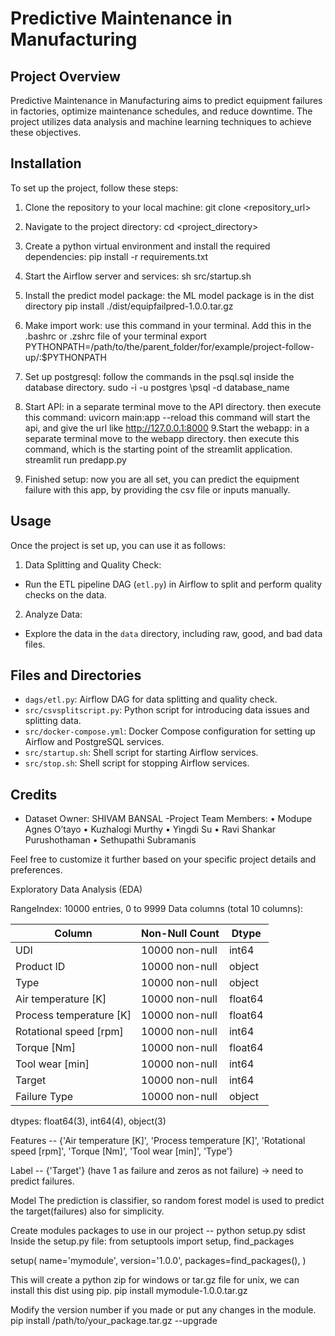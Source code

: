 # Predictive Maintenance in Manufacturing

## Project Overview
Predictive Maintenance in Manufacturing aims to predict equipment failures in factories, optimize maintenance schedules, and reduce downtime. The project utilizes data analysis and machine learning techniques to achieve these objectives.

## Installation
To set up the project, follow these steps:
1. Clone the repository to your local machine: 
git clone <repository_url>

2. Navigate to the project directory:
cd <project_directory>

3. Create a python virtual environment and install the required dependencies:
pip install -r requirements.txt


4. Start the Airflow server and services:
sh src/startup.sh

5. Install the predict model package: the ML model package is in the dist directory
pip install ./dist/equipfailpred-1.0.0.tar.gz

6. Make import work: use this command in your terminal. Add this in the .bashrc or .zshrc file of your terminal
export PYTHONPATH=/path/to/the/parent_folder/for/example/project-follow-up/:$PYTHONPATH

7. Set up postgresql: follow the commands in the psql.sql inside the database directory.
sudo -i -u postgres
\psql -d database_name
8. Start API: in a separate terminal move to the API directory. then execute this command:
uvicorn main:app --reload
this command will start the api, and give the url like http://127.0.0.1:8000
9.Start the webapp: in a separate terminal move to the webapp directory. then execute this command, which is the starting point of the streamlit application.
streamlit run predapp.py
10. Finished setup: now you are all set, you can predict the equipment failure with this app, by providing the csv file or inputs manually.

## Usage
Once the project is set up, you can use it as follows:
1. Data Splitting and Quality Check:
- Run the ETL pipeline DAG (`etl.py`) in Airflow to split and perform quality checks on the data.
2. Analyze Data:
- Explore the data in the `data` directory, including raw, good, and bad data files.

## Files and Directories
- `dags/etl.py`: Airflow DAG for data splitting and quality check.
- `src/csvsplitscript.py`: Python script for introducing data issues and splitting data.
- `src/docker-compose.yml`: Docker Compose configuration for setting up Airflow and PostgreSQL services.
- `src/startup.sh`: Shell script for starting Airflow services.
- `src/stop.sh`: Shell script for stopping Airflow services.

## Credits
- Dataset Owner: SHIVAM BANSAL
-Project Team Members:
•	Modupe Agnes O’tayo
•	Kuzhalogi Murthy
•	Yingdi Su
•	Ravi Shankar Purushothaman
•	Sethupathi Subramanis

Feel free to customize it further based on your specific project details and preferences.

Exploratory Data Analysis (EDA)

RangeIndex: 10000 entries, 0 to 9999
Data columns (total 10 columns):

| Column                   | Non-Null Count | Dtype   |
|--------------------------|----------------|---------|
| UDI                      | 10000 non-null | int64   |
| Product ID               | 10000 non-null | object  |
| Type                     | 10000 non-null | object  |
| Air temperature [K]      | 10000 non-null | float64 |
| Process temperature [K]  | 10000 non-null | float64 |
| Rotational speed [rpm]   | 10000 non-null | int64   |
| Torque [Nm]              | 10000 non-null | float64 |
| Tool wear [min]          | 10000 non-null | int64   |
| Target                   | 10000 non-null | int64   |
| Failure Type             | 10000 non-null | object  |

dtypes: float64(3), int64(4), object(3)

Features
-- {'Air temperature [K]', 'Process temperature [K]', 'Rotational speed [rpm]', 'Torque [Nm]', 'Tool wear [min]', 'Type'}

Label
-- {'Target'} (have 1 as failure and zeros as not failure) -> need to predict failures.

Model
The prediction is classifier, so random forest model is used to predict the target(failures) also for simplicity.

Create modules packages to use in our project
-- python setup.py sdist Inside the setup.py file:
from setuptools import setup, find_packages

setup(
    name='mymodule',
    version='1.0.0',
    packages=find_packages(),
)

This will create a python zip for windows or tar.gz file for unix, we can install this dist using pip.
pip install mymodule-1.0.0.tar.gz

Modify the version number if you made or put any changes in the module.
pip install /path/to/your_package.tar.gz --upgrade
